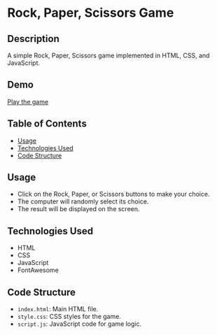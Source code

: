 # Rock, Paper, Scissors Game

## Description
A simple Rock, Paper, Scissors game implemented in HTML, CSS, and JavaScript.

## Demo
[Play the game](https://altrockpaperscissors.netlify.app/)

## Table of Contents
- [Usage](#usage)
- [Technologies Used](#technologies-used)
- [Code Structure](#code-structure)


## Usage
- Click on the Rock, Paper, or Scissors buttons to make your choice.
- The computer will randomly select its choice.
- The result will be displayed on the screen.

## Technologies Used
- HTML
- CSS
- JavaScript
- FontAwesome

## Code Structure
- `index.html`: Main HTML file.
- `style.css`: CSS styles for the game.
- `script.js`: JavaScript code for game logic.



